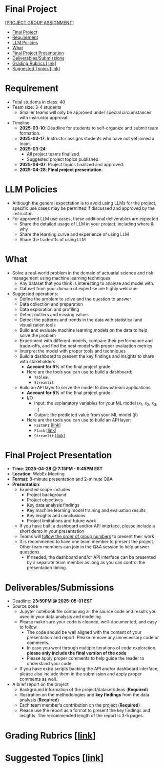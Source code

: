 # Final Project 
[[PROJECT GROUP ASSIGNMENT](https://docs.google.com/spreadsheets/d/13PV8Z56F4IvtMjSk-7MjvWcBdz24l1MUnjuzucB3RN8)]

- [Final Project](#final-project)
- [Requirement](#requirement)
- [LLM Policies](#llm-policies)
- [What](#what)
- [Final Project Presentation](#final-project-presentation)
- [Deliverables/Submissions](#deliverablessubmissions)
- [Grading Rubrics \[link\]](#grading-rubrics-link)
- [Suggested Topics \[link\]](#suggested-topics-link)

# Requirement
* Total students in class: 40
* Team size: 3-4 students
  * Smaller teams will only be approved under special circumstances with instructor approval.
* Timeline
  * **2025-03-10**: Deadline for students to self-organize and submit team formation.
  * **2025-03-17**: Instructor assigns students who have not yet joined a team.
  * **2025-03-24**: 
    * All project teams finalized.
    * Suggested project topics published.
  * **2025-04-07**: Project topics finalized and approved.
  * **2025-04-28**: **Final project presentation.**

# LLM Policies
- Although the general expectation is to avoid using LLMs for the project, specific use cases may be permitted if discussed and approved by the instructor.
- For approved LLM use cases, these additional deliverables are expected
  - Share the detailed usage of LLM in your project, including where & why
  - Share the learning curve and experience of using LLM
  - Share the tradeoffs of using LLM

# What
* Solve a real-world problem in the domain of actuarial science and risk management using machine learning techniques
  * Any dataset that you think is interesting to analyze and model with.
  * Dataset from your domain of expertise are highly welcome
* Suggested operations:
  * Define the problem to solve and the question to answer
  * Data collection and preparation
  * Data exploration and profiling
  * Detect outliers and missing values
  * Detect the patterns and trends in the data with statistical and visualization tools
  * Build and evaluate machine learning models on the data to help solve the problem
  * Experiment with different models, compare their performance and trade-offs, and find the best model with proper evaluation metrics
  * Interpret the model with proper tools and techniques
  * Build a dashboard to present the key findings and insights to share with stakeholders 
    * **Account for 5%** of the final project grade.
    * Here are the tools you can use to build a dashboard:
      * `Tableau` 
      * `Streamlit`
  * Build an API layer to serve the model to downstream applications
    * **Account for 5%** of the final project grade.
    * I/O
      * Input: the explanatory variables for your ML model ($x_1$, $x_2$, $x_3$, ...)
      * Output: the predicted value from your ML model ($\hat{y}$)
    * Here are the tools you can use to build an API layer:
      * `FastAPI` [[link](https://fastapi.tiangolo.com/)]
      * `Flask` [[link](https://flask.palletsprojects.com/URL_ADDRESS)]
      * `Streamlit` [[link](https://streamlit.io/)]


# Final Project Presentation
* **Time**: **2025-04-28 @ 7:15PM - 9:45PM EST**
* **Location**: WebEx Meeting
* **Format**: 8-minute presentation and 2-minute Q&A
* **Presentation**:
  * Expected scope includes
    * Project background
    * Project objectives
    * Key data analysis findings
    * Key machine learning model training and evaluation results
    * Key insights and conclusions
    * Project limitations and future work
  * If you have built a dashboard and/or API interface, please include a short demo in your presentation
  * Teams will [follow the order of group numbers](https://docs.google.com/spreadsheets/d/13PV8Z56F4IvtMjSk-7MjvWcBdz24l1MUnjuzucB3RN8) to present their work
  * It is recommened to have one team member to present the project. Other team members can join in the Q&A session to help answer questions.
    * If needed, the dashboard and/or API interface can be presented by a separate team member as long as you can control the presentation timing.
  

# Deliverables/Submissions 
* Deadline: **23:59PM @ 2025-05-01 EST**
* Source code
  * Jupyter notebook file containing all the source code and results you used in your data analysis and modeling
  * Please make sure your code is cleaned, well-documented, and easy to follow
    * The code should be well aligned with the content of your presentation and report. Please remove any unnecessary code or comments.
    * In case you went through multiple iterations of code exploration, **please only include the final version of the code**
    * Please apply proper comments to help guide the reader to understand your code
  * If you have extra scripts backing the API and/or dashboard interface, please also include them in the submission and apply proper comments as well.
* A brief report on the project
  * Background information of the project/dataset/ideas (**Required**)
  * Illustration on the methodologies and **key findings** from the data analysis (**Required**)
  * Each team member's contribution on the project (**Required**)
  * Please use the report as a format to present the key findings and insights. The recommended length of the report is 3-5 pages.
  

# Grading Rubrics [[link](./rubrics.md)]

# Suggested Topics [[link](./topics.md)]
